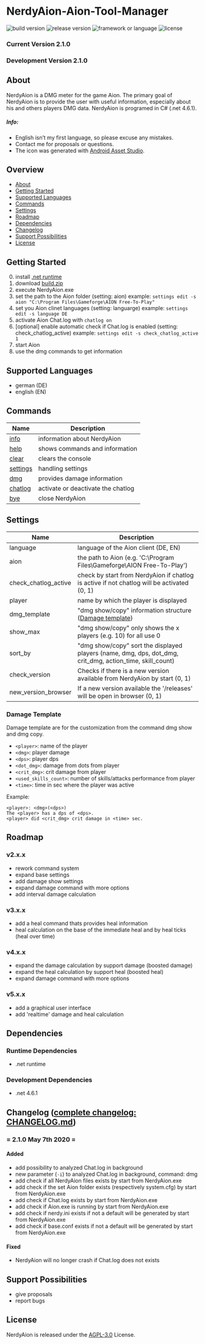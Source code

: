 # NerdyAion-Aion-Tool-Manager
![build version](https://img.shields.io/badge/version-v2.1.0-brightgreen.svg)
![release version](https://img.shields.io/badge/release-v2.1.0-blue.svg)
![framework or language](https://img.shields.io/badge/.net-4.6.1-blue.svg)
![license](https://img.shields.io/badge/license-AGPL--3.0-lightgrey.svg)

### Current Version 2.1.0
### Development Version 2.1.0

## About
NerdyAion is a DMG meter for the game Aion. The primary goal of NerdyAion is to provide the user with useful information, especially about his and others players DMG data. NerdyAion is programed in C# (.net 4.6.1).

##### Info: 
- English isn’t my first language, so please excuse any mistakes.
- Contact me for proposals or questions.
- The icon was generated with [Android Asset Studio](https://romannurik.github.io/AndroidAssetStudio/).

## Overview
- [About](#about)
- [Getting Started](#getting-started)
- [Supported Languages](#supported-languages)
- [Commands](#commands)
- [Settings](#settings)
- [Roadmap](#roadmap)
- [Dependencies](#dependencies)
- [Changelog](#changelog-complete-changelog-changelogmd)
- [Support Possibilities](#support-possibilities)
- [License](#license)

## Getting Started
0. install [.net runtime](https://dotnet.microsoft.com/download)
1. download [build.zip](./releases)
2. execute NerdyAion.exe
3. set the path to the Aion folder (setting: aion) example: `settings edit -s aion "C:\Program Files\Gameforge\AION Free-To-Play"`
4. set you Aion clinet languages (setting: languarge) example: `settings edit -s language DE`
5. activate Aion Chat.log with `chatlog on`
6. [optional] enable automatic check if Chat.log is enabled (setting: check_chatlog_active) example: `settings edit -s check_chatlog_active 1`
7. start Aion
8. use the dmg commands to get information

## Supported Languages
- german (DE)
- english (EN)

## Commands

| Name | Description |
|------|-------------|
| [info](./COMMANDS.md#command-info) | information about NerdyAion |
| [help](./COMMANDS.md#command-help) | shows commands and information |
| [clear](./COMMANDS.md#command-clear) | clears the console |
| [settings](./COMMANDS.md#command-settings) | handling settings |
| [dmg](./COMMANDS.md#command-dmg) | provides damage information |
| [chatlog](./COMMANDS.md#command-chatlog) | activate or deactivate the chatlog |
| [bye](./COMMANDS.md#command-bye) | close NerdyAion |

## Settings
| Name | Description |
|------|-------------|
| language | language of the Aion client (DE, EN) |
| aion | the path to Aion (e.g. 'C:\Program Files\Gameforge\AION Free-To-Play') |
| check_chatlog_active | check by start from NerdyAion if chatlog is active if not chatlog will be activated (0, 1) |
| player | name by which the player is displayed |
| dmg_template | "dmg show/copy" information structure ([Damage template](#damage-template)) |
| show_max | "dmg show/copy" only shows the x players (e.g. 10) for all use 0 |
| sort_by | "dmg show/copy" sort the displayed players (name, dmg, dps, dot_dmg, crit_dmg, action_time, skill_count) |
| check_version | Checks if there is a new version available from NerdyAion by start (0, 1) |
| new_version_browser | If a new version available the '/releases' will be open in browser (0, 1) |

### Damage Template
Damage template are for the customization from the command dmg show and dmg copy. 
- `<player>`: name of the player
- `<dmg>`: player damage
- `<dps>`: player dps
- `<dot_dmg>`: damage from dots from player
- `<crit_dmg>`: crit damage from player
- `<used_skills_count>`: number of skills/attacks performance from player
- `<time>`: time in sec where the player was active

Example:
```console
<player>: <dmg>(<dps>)
The <player> has a dps of <dps>.
<player> did <crit_dmg> crit damage in <time> sec.
```

## Roadmap
### v2.x.x
- rework command system
- expand base settings
- add damage show settings
- expand damage command with more options
- add interval damage calculation
### v3.x.x
- add a heal command thats provides heal information
- heal calculation on the base of the immediate heal and by heal ticks (heal over time)
### v4.x.x
- expand the damage calculation by support damage (boosted damage)
- expand the heal calculation by support heal (boosted heal)
- expand damage command with more options
### v5.x.x
- add a graphical user interface
- add 'realtime' damage and heal calculation

## Dependencies
### Runtime Dependencies
- .net runtime 
### Development Dependencies
- .net 4.6.1

## Changelog ([complete changelog: CHANGELOG.md](./CHANGELOG.md))
### = 2.1.0 May 7th 2020 =
#### Added
- add possibility to analyzed Chat.log in background
- new parameter (`-i`) to analyzed Chat.log in background, command: dmg
- add check if all NerdyAion files exists by start from NerdyAion.exe
- add check if the set Aion folder exists (respectively system.cfg) by start from NerdyAion.exe
- add check if Chat.log exists by start from NerdyAion.exe
- add check if Aion.exe is running by start from NerdyAion.exe
- add check if nerdy.ini exists if not a default will be generated by start from NerdyAion.exe
- add check if base.conf exists if not a default will be generated by start from NerdyAion.exe
#### Fixed
- NerdyAion will no longer crash if Chat.log does not exists

## Support Possibilities
- give proposals
- report bugs

## License
NerdyAion is released under the [AGPL-3.0](https://www.gnu.org/licenses/agpl-3.0.de.html) License.
